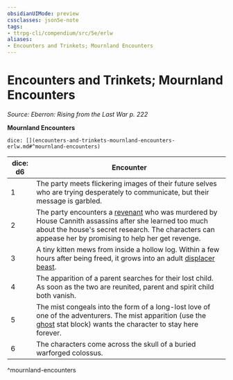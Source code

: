 ```yaml
---
obsidianUIMode: preview
cssclasses: json5e-note
tags:
- ttrpg-cli/compendium/src/5e/erlw
aliases:
- Encounters and Trinkets; Mournland Encounters
---
```

# Encounters and Trinkets; Mournland Encounters
*Source: Eberron: Rising from the Last War p. 222* 

**Mournland Encounters**

`dice: [](encounters-and-trinkets-mournland-encounters-erlw.md#^mournland-encounters)`

| dice: d6 | Encounter |
|----------|-----------|
| 1 | The party meets flickering images of their future selves who are trying desperately to communicate, but their message is garbled. |
| 2 | The party encounters a [revenant](Інструменти%20ДМ/CLI/bestiary/undead/revenant-xmm.md) who was murdered by House Cannith assassins after she learned too much about the house's secret research. The characters can appease her by promising to help her get revenge. |
| 3 | A tiny kitten mews from inside a hollow log. Within a few hours after being freed, it grows into an adult [displacer beast](Інструменти%20ДМ/CLI/bestiary/monstrosity/displacer-beast-xmm.md). |
| 4 | The apparition of a parent searches for their lost child. As soon as the two are reunited, parent and spirit child both vanish. |
| 5 | The mist congeals into the form of a long-lost love of one of the adventurers. The mist apparition (use the [ghost](Інструменти%20ДМ/CLI/bestiary/undead/ghost-xmm.md) stat block) wants the character to stay here forever. |
| 6 | The characters come across the skull of a buried warforged colossus. |
^mournland-encounters